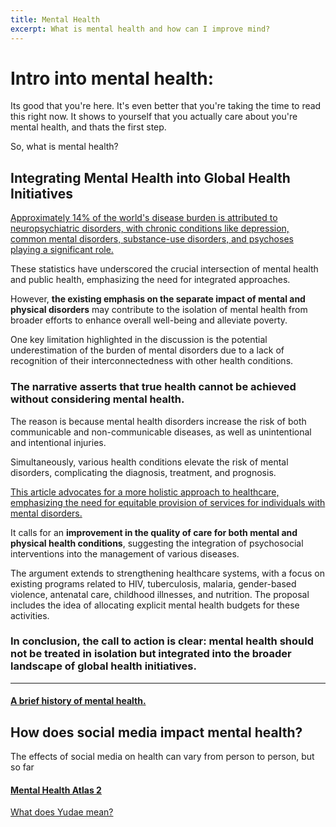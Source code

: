 ```yaml
---
title: Mental Health
excerpt: What is mental health and how can I improve mind?
---
```


# Intro into mental health:

Its good that you're here. It's even better that you're taking the time to read this right now. It shows to yourself that you actually care about you're mental health, and thats the first step. 

So, what is mental health? 

## Integrating Mental Health into Global Health Initiatives

[Approximately 14% of the world's disease burden is attributed to neuropsychiatric disorders, with chronic conditions like depression, common mental disorders, substance-use disorders, and psychoses playing a significant role.](https://www.thelancet.com/journals/lancet/article/PIIS0140-6736(07)61238-0/fulltext) 

These statistics have underscored the crucial intersection of mental health and public health, emphasizing the need for integrated approaches.

However, **the existing emphasis on the separate impact of mental and physical disorders** may contribute to the isolation of mental health from broader efforts to enhance overall well-being and alleviate poverty.

One key limitation highlighted in the discussion is the potential underestimation of the burden of mental disorders due to a lack of recognition of their interconnectedness with other health conditions. 

### The narrative asserts that true health cannot be achieved without considering mental health.

The reason is because mental health disorders increase the risk of both communicable and non-communicable diseases, as well as unintentional and intentional injuries. 

Simultaneously, various health conditions elevate the risk of mental disorders, complicating the diagnosis, treatment, and prognosis.

[This article advocates for a more holistic approach to healthcare, emphasizing the need for equitable provision of services for individuals with mental disorders.](https://www.thelancet.com/journals/lancet/article/PIIS0140-6736(07)61238-0/fulltext)

It calls for an **improvement in the quality of care for both mental and physical health conditions**, suggesting the integration of psychosocial interventions into the management of various diseases. 

The argument extends to strengthening healthcare systems, with a focus on existing programs related to HIV, tuberculosis, malaria, gender-based violence, antenatal care, childhood illnesses, and nutrition. The proposal includes the idea of allocating explicit mental health budgets for these activities.

### In conclusion, the call to action is clear: mental health should not be treated in isolation but integrated into the broader landscape of global health initiatives. 

---
#### [A brief history of mental health.](history-of-mental-health.md)


## How does social media impact mental health? 

The effects of social media on health can vary from person to person, but so far 

#### [Mental Health Atlas 2](https://www.google.com/books/edition/_/2SXuXnlz3PgC?hl=en&gbpv=1&pg=PA6&dq=mental+health)

[What does Yudae mean?](../home.md)